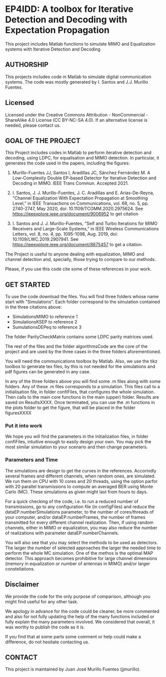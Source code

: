 # EP4IDD: A toolbox for Iterative Detection and Decoding with Expectation Propagation
This project includes Matlab functions to simulate MIMO and Equalization systems with Iterative Detection and Decoding

## AUTHORSHIP
This projects includes code in Matlab to simulate digital communication systems. The code was mostly generated by I. Santos and J.J. Murillo Fuentes. 

## Licensed
Licensed under the Creative Commons Attribution - NonCommercial - ShareAlike 4.0 License (CC BY-NC-SA 4.0). If an alternative license is needed, please contact us.

## GOAL OF THE PROJECT
This Project includes codes in Matlab to perform iterative detection and decoding, using LDPC, for equalisation and MIMO detection. In particular, it generates the code used in the papers, including the figures:

1. Murillo-Fuentes JJ, Santos I, Aradillas JC, Sánchez Fernández M. A Low-Complexity Double EP-based Detector for Iterative Detection and Decoding in MIMO. IEEE Trans Commun. Accepted 2021.

2. I. Santos, J. J. Murillo-Fuentes, J. C. Aradillas and E. Arias-De-Reyna, "Channel Equalization With Expectation Propagation at Smoothing Level," in IEEE Transactions on Communications, vol. 68, no. 5, pp. 2740-2747, May 2020, doi: 10.1109/TCOMM.2020.2975624. See https://ieeexplore.ieee.org/document/9006952 to get citation

3. I. Santos and J. J. Murillo-Fuentes, "Self and Turbo Iterations for MIMO Receivers and Large-Scale Systems," in IEEE Wireless Communications Letters, vol. 8, no. 4, pp. 1095-1098, Aug. 2019, doi: 10.1109/LWC.2019.2907941. See https://ieeexplore.ieee.org/document/8675457 to get a citation.

The Project is useful to anyone dealing with equalization, MIMO and channel detection and, specially, those trying to compare to our methods.

Please, if you use this code cite some of these references in your work.


## GET STARTED
To use the code download the files. You will find three folders whose name start with "Simulations". Each folder correspond to the simulation contained in the three citations above:

- SimulationsMIMO to reference 1
- SimulationsKSEP to reference 2
- SumulationsDEPeq to reference 3

The folder ParityCheckMatrix contains some LDPC parity matrices used.

The rest of the files and the folder algorithmsCode are the core of the project and are used by the three cases in the three folders aforementioned.

You will need the communications toolbox by Matlab. Also, we use the tikz toolbox to generate tex files, by this is not needed for the simulations and pdf figures can be generated in any case.

In any of the three folders above you will find some .m files along with some folders. Any of these .m files corresponds to a simulation. This files call to a initialisation file, in folder confiFiles, that configures the whole simulation. Then calls to the main core functions in the main (upper) folder.  Results are saved on ResultsXXXX. Once terminated, you can use the .m functions in the plots folder to get the figure, that will be placed in the folder figuresXXXX

### Put it into work
We hope you will find the parameters in the initialization files, in folder confiFiles, intuitive enough to easily design your own. You may pick the most similar simulation to your scenario and then change parameters.


### Parameters and Time
The simulations are design to get the curves in the references. Accorindly several frames and different channels, when random ones, are simulated. We run them on CPU with 10 cores and 20 threads, using the option parfor with 20 parallel transmissions to compute an averaged BER using Monte Carlo (MC). These simulations as given might last from hours to days. 

For a quick checking of the code, i.e. to run a reduced number of transmissions, go to any configuration file (in configFiles) and reduce the dataEP.numberSimulations parameter, to the number of cores/threads of your computer, and/or dataEP.numberFrames, the number of frames transmitted for every different channel realization. Then, if using random channels, either in MIMO or equalization, you may also reduce the number of realizations with parameter dataEP.numberChannels.

You will also see that you may select the methods to be used as detectors. The larger the number of selected approaches the larger the needed time to perform the whole MC simulation. One of the methos is the optimal MAP detector. This approach becomes prohibitive for large channel dimensions (memory in equalization or number of antennas in MIMO) and/or larger constellations.

## Disclaimer
We provide the code for the only purpose of comparison, although you might find useful for any other task. 

We apology in advance for the code could be cleaner, be more commented and also for not fully updating the help of the many functions included or fully explain the many parameters involved. We considered that overall, it was worthy to publish the code as it is. 

If you find that at some parts some comment or help could make a difference, do not hesitate contacting us.

## CONTACT 
This project is maintained by Juan José Murillo Fuentes (jjmurillo).

